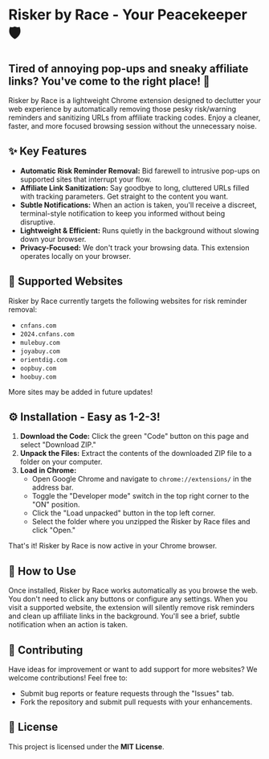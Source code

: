 # Risker by Race - Your Peacekeeper 🛡️

## Tired of annoying pop-ups and sneaky affiliate links? You've come to the right place! 👋

Risker by Race is a lightweight Chrome extension designed to declutter your web experience by automatically removing those pesky risk/warning reminders and sanitizing URLs from affiliate tracking codes. Enjoy a cleaner, faster, and more focused browsing session without the unnecessary noise.

## ✨ Key Features

* **Automatic Risk Reminder Removal:** Bid farewell to intrusive pop-ups on supported sites that interrupt your flow.
* **Affiliate Link Sanitization:** Say goodbye to long, cluttered URLs filled with tracking parameters. Get straight to the content you want.
* **Subtle Notifications:** When an action is taken, you'll receive a discreet, terminal-style notification to keep you informed without being disruptive.
* **Lightweight & Efficient:** Runs quietly in the background without slowing down your browser.
* **Privacy-Focused:** We don't track your browsing data. This extension operates locally on your browser.

## 🎯 Supported Websites

Risker by Race currently targets the following websites for risk reminder removal:

* `cnfans.com`
* `2024.cnfans.com`
* `mulebuy.com`
* `joyabuy.com`
* `orientdig.com`
* `oopbuy.com`
* `hoobuy.com`

More sites may be added in future updates!

## ⚙️ Installation - Easy as 1-2-3!

1.  **Download the Code:** Click the green "Code" button on this page and select "Download ZIP."
2.  **Unpack the Files:** Extract the contents of the downloaded ZIP file to a folder on your computer.
3.  **Load in Chrome:**
    * Open Google Chrome and navigate to `chrome://extensions/` in the address bar.
    * Toggle the "Developer mode" switch in the top right corner to the "ON" position.
    * Click the "Load unpacked" button in the top left corner.
    * Select the folder where you unzipped the Risker by Race files and click "Open."

That's it! Risker by Race is now active in your Chrome browser.

## 🚀 How to Use

Once installed, Risker by Race works automatically as you browse the web. You don't need to click any buttons or configure any settings. When you visit a supported website, the extension will silently remove risk reminders and clean up affiliate links in the background. You'll see a brief, subtle notification when an action is taken.

## 🤝 Contributing

Have ideas for improvement or want to add support for more websites? We welcome contributions! Feel free to:

* Submit bug reports or feature requests through the "Issues" tab.
* Fork the repository and submit pull requests with your enhancements.

## 📜 License

This project is licensed under the **MIT License**.
